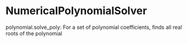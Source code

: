 # NumericalPolynomialSolver
polynomial.solve_poly: For a set of polynomial coefficients, finds all real roots of the polynomial
